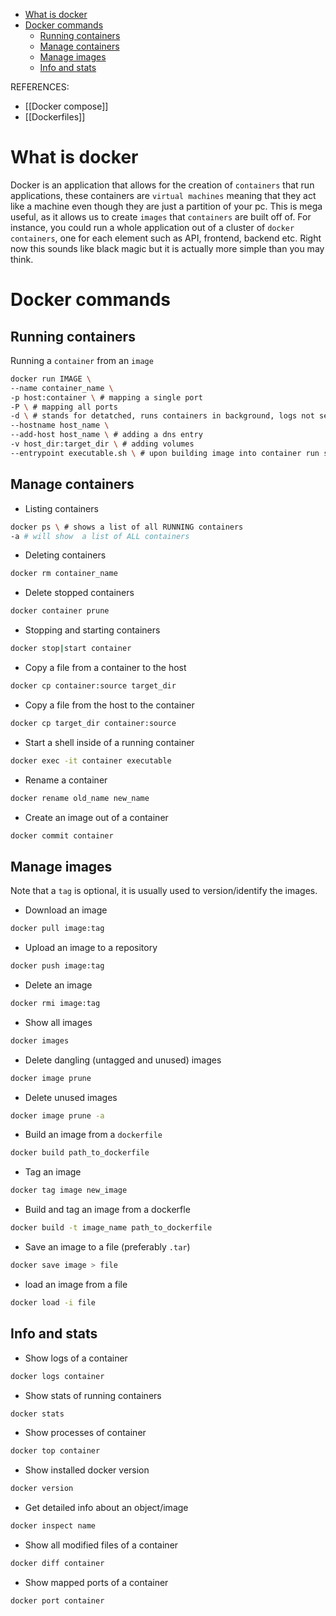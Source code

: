 - [What is docker](#what-is-docker)
- [Docker commands](#docker-commands)
  - [Running containers](#running-containers)
  - [Manage containers](#manage-containers)
  - [Manage images](#manage-images)
  - [Info and stats](#info-and-stats)

REFERENCES:

- [[Docker compose]]
- [[Dockerfiles]]

# What is docker

Docker is an application that allows for the creation of `containers` that run applications, these containers are `virtual machines` meaning that they act like a machine even though they are just a partition of your pc. This is mega useful, as it allows us to create `images` that `containers` are built off of. For instance, you could run a whole application out of a cluster of `docker containers`, one for each element such as API, frontend, backend etc. Right now this sounds like black magic but it is actually more simple than you may think.

# Docker commands

## Running containers

Running a `container` from an `image`

```sh
docker run IMAGE \
--name container_name \
-p host:container \ # mapping a single port
-P \ # mapping all ports
-d \ # stands for detatched, runs containers in background, logs not sent to terminal
--hostname host_name \
--add-host host_name \ # adding a dns entry
-v host_dir:target_dir \ # adding volumes
--entrypoint executable.sh \ # upon building image into container run script
```

## Manage containers

- Listing containers

```sh
docker ps \ # shows a list of all RUNNING containers
-a # will show  a list of ALL containers
```

- Deleting containers

```sh
docker rm container_name
```

- Delete stopped containers

```sh
docker container prune
```

- Stopping and starting containers

```sh
docker stop|start container
```

- Copy a file from a container to the host

```sh
docker cp container:source target_dir
```

- Copy a file from the host to the container

```sh
docker cp target_dir container:source
```

- Start a shell inside of a running container

```sh
docker exec -it container executable
```

- Rename a container

```sh
docker rename old_name new_name
```

- Create an image out of a container

```sh
docker commit container
```

## Manage images

Note that a `tag` is optional, it is usually used to version/identify the images.

- Download an image

```sh
docker pull image:tag
```

- Upload an image to a repository

```sh
docker push image:tag
```

- Delete an image

```sh
docker rmi image:tag
```

- Show all images

```sh
docker images
```

- Delete dangling (untagged and unused) images

```sh
docker image prune
```

- Delete unused images

```sh
docker image prune -a
```

- Build an image from a `dockerfile`

```sh
docker build path_to_dockerfile
```

- Tag an image

```sh
docker tag image new_image
```

- Build and tag an image from a dockerfle

```sh
docker build -t image_name path_to_dockerfile
```

- Save an image to a file (preferably `.tar`)

```sh
docker save image > file
```

- load an image from a file

```sh
docker load -i file
```

## Info and stats

- Show logs of a container

```sh
docker logs container
```

- Show stats of running containers

```sh
docker stats
```

- Show processes of container

```sh
docker top container
```

- Show installed docker version

```sh
docker version
```

- Get detailed info about an object/image

```sh
docker inspect name
```

- Show all modified files of a container

```sh
docker diff container
```

- Show mapped ports of a container

```sh
docker port container
```
